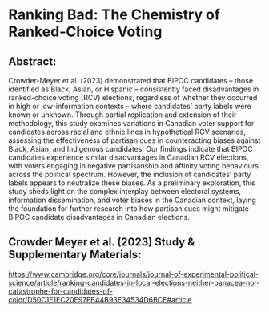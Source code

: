 # Ranking Bad: The Chemistry of Ranked-Choice Voting
## Abstract:
Crowder-Meyer et al. (2023) demonstrated that BIPOC candidates – those identified as Black, Asian, or Hispanic – consistently faced disadvantages in ranked-choice voting (RCV) elections, regardless of whether they occurred in high or low-information contexts – where candidates’ party labels were known or unknown. Through partial replication and extension of their methodology, this study examines variations in Canadian voter support for candidates across racial and ethnic lines in hypothetical RCV scenarios, assessing the effectiveness of partisan cues in counteracting biases against Black, Asian, and Indigenous candidates. Our findings indicate that BIPOC candidates experience similar disadvantages in Canadian RCV elections, with voters engaging in negative partisanship and affinity voting behaviours across the political spectrum. However, the inclusion of candidates’ party labels appears to neutralize these biases. As a preliminary exploration, this study sheds light on the complex interplay between electoral systems, information dissemination, and voter biases in the Canadian context, laying the foundation for further research into how partisan cues might mitigate BIPOC candidate disadvantages in Canadian elections.

## Crowder Meyer et al. (2023) Study & Supplementary Materials:
https://www.cambridge.org/core/journals/journal-of-experimental-political-science/article/ranking-candidates-in-local-elections-neither-panacea-nor-catastrophe-for-candidates-of-color/D50C1E1EC20E97FB44B93E34534D6BCE#article
